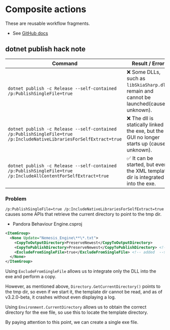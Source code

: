 # Composite actions

These are reusable workflow fragments.

- See [GitHub docs](https://docs.github.com/actions/tutorials/creating-a-composite-action)

## dotnet publish hack note

| Command                                                                                                             | Result / Error                                                                               |
| ------------------------------------------------------------------------------------------------------------------- | -------------------------------------------------------------------------------------------- |
| `dotnet publish -c Release --self-contained /p:PublishSingleFile=true`                                              | ❌ Some DLLs, such as `libSkiaSharp.dll`, remain and cannot be launched(cause unknown).      |
| `dotnet publish -c Release --self-contained /p:PublishSingleFile=true /p:IncludeNativeLibrariesForSelfExtract=true` | ❌ The dll is statically linked to the exe, but the GUI no longer starts up (cause unknown). |
| `dotnet publish -c Release --self-contained /p:PublishSingleFile=true /p:IncludeAllContentForSelfExtract=true`      | ✅ It can be started, but even the XML template dir is integrated into the exe.              |

### Problem

`/p:PublishSingleFile=true /p:IncludeNativeLibrariesForSelfExtract=true` causes some APIs that retrieve the current directory to point to the tmp dir.

- Pandora Behaviour Engine.csproj

```xml
<ItemGroup>
  <None Update="Nemesis_Engine\**\*.txt">
    <CopyToOutputDirectory>PreserveNewest</CopyToOutputDirectory>
    <CopyToPublishDirectory>PreserveNewest</CopyToPublishDirectory> <!-- added  -->
    <ExcludeFromSingleFile>true</ExcludeFromSingleFile> <!-- added  -->
  </None>
</ItemGroup>
```

Using `ExcludeFromSingleFile` allows us to integrate only the DLL into the exe and perform a copy.

However, as mentioned above, `Directory.GetCurrentDirectory()` points to the tmp dir, so even if we start it, the template dir cannot be read, and as of v3.2.0-beta, it crashes without even displaying a log.

Using `Environment.CurrentDirectory` allows us to obtain the correct directory for the exe file, so use this to locate the template directory.

By paying attention to this point, we can create a single exe file.
